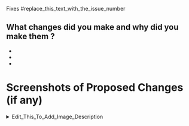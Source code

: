 Fixes #replace_this_text_with_the_issue_number

## What changes did you make and why did you make them ?

  -
  -
  -

# Screenshots of Proposed Changes (if any)

<details>
<summary>Edit_This_To_Add_Image_Description</summary>

Paste_Your_Image_Link_Here

</details>
